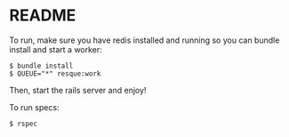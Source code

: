 # README

To run, make sure you have redis installed and running so you can bundle install and start a worker:

    $ bundle install
    $ QUEUE="*" resque:work

Then, start the rails server and enjoy!

To run specs:


    $ rspec



